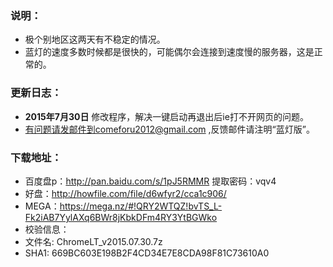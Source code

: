 ### 说明：
* 极个别地区这两天有不稳定的情况。
* 蓝灯的速度多数时候都是很快的，可能偶尔会连接到速度慢的服务器，这是正常的。

### 更新日志：
* **2015年7月30日** 修改程序，解决一键启动再退出后ie打不开网页的问题。
* 有问题请发邮件到comeforu2012@gmail.com ,反馈邮件请注明“蓝灯版”。

### 下载地址：
 * 百度盘p：http://pan.baidu.com/s/1pJ5RMMR 提取密码：vqv4
 * 好盘：http://howfile.com/file/d6wfyr2/cca1c906/
 * MEGA：https://mega.nz/#!QRY2WTQZ!bvTS_L-Fk2iAB7YylAXq6BWr8jKbkDFm4RY3YtBGWko
 * 校验信息：
  * 文件名: ChromeLT_v2015.07.30.7z
  * SHA1: 669BC603E198B2F4CD34E7E8CDA98F81C73610A0

